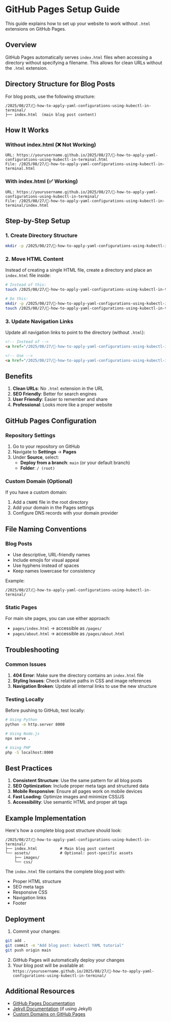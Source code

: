 # GitHub Pages Setup Guide

This guide explains how to set up your website to work without `.html` extensions on GitHub Pages.

## Overview

GitHub Pages automatically serves `index.html` files when accessing a directory without specifying a filename. This allows for clean URLs without the `.html` extension.

## Directory Structure for Blog Posts

For blog posts, use the following structure:

```
/2025/08/27/🚀-how-to-apply-yaml-configurations-using-kubectl-in-terminal/
├── index.html  (main blog post content)
```

## How It Works

### Without index.html (❌ Not Working)
```
URL: https://yourusername.github.io/2025/08/27/🚀-how-to-apply-yaml-configurations-using-kubectl-in-terminal.html
File: /2025/08/27/🚀-how-to-apply-yaml-configurations-using-kubectl-in-terminal.html
```

### With index.html (✅ Working)
```
URL: https://yourusername.github.io/2025/08/27/🚀-how-to-apply-yaml-configurations-using-kubectl-in-terminal/
File: /2025/08/27/🚀-how-to-apply-yaml-configurations-using-kubectl-in-terminal/index.html
```

## Step-by-Step Setup

### 1. Create Directory Structure
```bash
mkdir -p /2025/08/27/🚀-how-to-apply-yaml-configurations-using-kubectl-in-terminal/
```

### 2. Move HTML Content
Instead of creating a single HTML file, create a directory and place an `index.html` file inside:

```bash
# Instead of this:
touch /2025/08/27/🚀-how-to-apply-yaml-configurations-using-kubectl-in-terminal.html

# Do this:
mkdir -p /2025/08/27/🚀-how-to-apply-yaml-configurations-using-kubectl-in-terminal/
touch /2025/08/27/🚀-how-to-apply-yaml-configurations-using-kubectl-in-terminal/index.html
```

### 3. Update Navigation Links
Update all navigation links to point to the directory (without `.html`):

```html
<!-- Instead of -->
<a href="/2025/08/27/🚀-how-to-apply-yaml-configurations-using-kubectl-in-terminal.html">

<!-- Use -->
<a href="/2025/08/27/🚀-how-to-apply-yaml-configurations-using-kubectl-in-terminal/">
```

## Benefits

1. **Clean URLs**: No `.html` extension in the URL
2. **SEO Friendly**: Better for search engines
3. **User Friendly**: Easier to remember and share
4. **Professional**: Looks more like a proper website

## GitHub Pages Configuration

### Repository Settings
1. Go to your repository on GitHub
2. Navigate to **Settings** → **Pages**
3. Under **Source**, select:
   - **Deploy from a branch**: `main` (or your default branch)
   - **Folder**: `/ (root)`

### Custom Domain (Optional)
If you have a custom domain:
1. Add a `CNAME` file in the root directory
2. Add your domain in the Pages settings
3. Configure DNS records with your domain provider

## File Naming Conventions

### Blog Posts
- Use descriptive, URL-friendly names
- Include emojis for visual appeal
- Use hyphens instead of spaces
- Keep names lowercase for consistency

Example:
```
/2025/08/27/🚀-how-to-apply-yaml-configurations-using-kubectl-in-terminal/
```

### Static Pages
For main site pages, you can use either approach:
- `pages/index.html` → accessible as `/pages/`
- `pages/about.html` → accessible as `/pages/about.html`

## Troubleshooting

### Common Issues

1. **404 Error**: Make sure the directory contains an `index.html` file
2. **Styling Issues**: Check relative paths in CSS and image references
3. **Navigation Broken**: Update all internal links to use the new structure

### Testing Locally
Before pushing to GitHub, test locally:
```bash
# Using Python
python -m http.server 8000

# Using Node.js
npx serve .

# Using PHP
php -S localhost:8000
```

## Best Practices

1. **Consistent Structure**: Use the same pattern for all blog posts
2. **SEO Optimization**: Include proper meta tags and structured data
3. **Mobile Responsive**: Ensure all pages work on mobile devices
4. **Fast Loading**: Optimize images and minimize CSS/JS
5. **Accessibility**: Use semantic HTML and proper alt tags

## Example Implementation

Here's how a complete blog post structure should look:

```
/2025/08/27/🚀-how-to-apply-yaml-configurations-using-kubectl-in-terminal/
├── index.html          # Main blog post content
└── assets/             # Optional: post-specific assets
    ├── images/
    └── css/
```

The `index.html` file contains the complete blog post with:
- Proper HTML structure
- SEO meta tags
- Responsive CSS
- Navigation links
- Footer

## Deployment

1. Commit your changes:
```bash
git add .
git commit -m "Add blog post: kubectl YAML tutorial"
git push origin main
```

2. GitHub Pages will automatically deploy your changes
3. Your blog post will be available at:
   `https://yourusername.github.io/2025/08/27/🚀-how-to-apply-yaml-configurations-using-kubectl-in-terminal/`

## Additional Resources

- [GitHub Pages Documentation](https://docs.github.com/en/pages)
- [Jekyll Documentation](https://jekyllrb.com/docs/) (if using Jekyll)
- [Custom Domains on GitHub Pages](https://docs.github.com/en/pages/configuring-a-custom-domain-for-your-github-pages-site)
